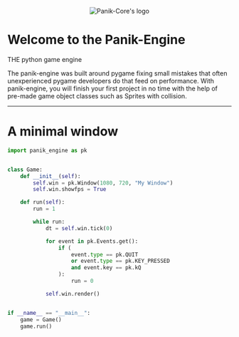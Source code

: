 <p align="center">
  <img src="https://github.com/RedRyan5154/panik-core/blob/master/panik_engine/asstes/logo.png?raw=true" alt="Panik-Core's logo"/>
</p>

# Welcome to the Panik-Engine

THE python game engine

The panik-engine was built around pygame fixing small mistakes that often unexperienced pygame developers do that feed on performance.  With panik-engine, you will finish your first project in no time with the help of pre-made game object classes such as Sprites with collision.

---

# A minimal window
```python
import panik_engine as pk


class Game:
    def __init__(self):
        self.win = pk.Window(1080, 720, "My Window")
        self.win.showfps = True

    def run(self):
        run = 1

        while run:
            dt = self.win.tick(0)

            for event in pk.Events.get():
                if (
                    event.type == pk.QUIT
                    or event.type == pk.KEY_PRESSED
                    and event.key == pk.kQ
                ):
                    run = 0

            self.win.render()


if __name__ == "__main__":
    game = Game()
    game.run()

```
